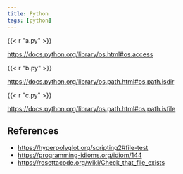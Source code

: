 ```yaml
---
title: Python
tags: [python]
---
```


{{< r "a.py" >}}

<https://docs.python.org/library/os.html#os.access>

{{< r "b.py" >}}

<https://docs.python.org/library/os.path.html#os.path.isdir>

{{< r "c.py" >}}

<https://docs.python.org/library/os.path.html#os.path.isfile>

## References

- <https://hyperpolyglot.org/scripting2#file-test>
- <https://programming-idioms.org/idiom/144>
- <https://rosettacode.org/wiki/Check_that_file_exists>
